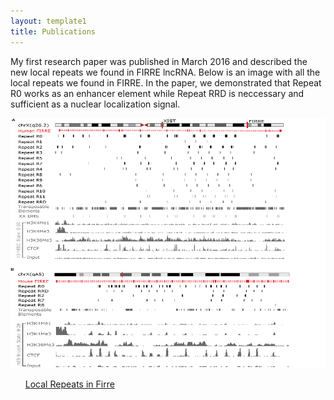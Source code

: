 ```yaml
---
layout: template1
title: Publications
---
```


<div class="jumbotron">
<p>My first research paper was published in March 2016 and described the new local repeats we found in FIRRE lncRNA. Below is an image with all the local repeats we found in FIRRE. In the paper, we demonstrated that Repeat R0 works as an enhancer element while Repeat RRD is neccessary and sufficient as a nuclear localization signal.</p>

<img src="https://github.com/cshukla/cshukla.github.io/blob/master/assets/img/firreRepeats.jpg?raw=true" style="width:600px;height:400px;">

<ul><a href="https://www.ncbi.nlm.nih.gov/pubmed/27009974">Local Repeats in Firre</a></ul>
</div>